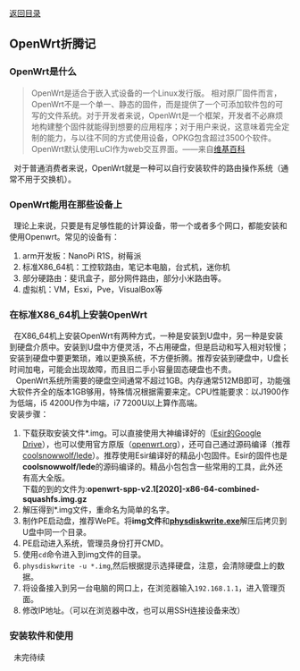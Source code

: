 [返回目录](../../catalogue.md)  
## OpenWrt折腾记
### OpenWrt是什么
>OpenWrt是适合于嵌入式设备的一个Linux发行版。 相对原厂固件而言，OpenWrt不是一个单一、静态的固件，而是提供了一个可添加软件包的可写的文件系统。对于开发者来说，OpenWrt是一个框架，开发者不必麻烦地构建整个固件就能得到想要的应用程序；对于用户来说，这意味着完全定制的能力，与以往不同的方式使用设备，OPKG包含超过3500个软件。 OpenWrt默认使用LuCI作为web交互界面。——来自[维基百科](https://zh.wikipedia.org/zh-cn/OpenWrt)

&nbsp;&nbsp;对于普通消费者来说，OpenWrt就是一种可以自行安装软件的路由操作系统（通常不用于交换机）。
### OpenWrt能用在那些设备上
&nbsp;&nbsp;理论上来说，只要是有足够性能的计算设备，带一个或者多个网口，都能安装和使用Openwrt。常见的设备有：  
1. arm开发板：NanoPi R1S，树莓派  
2. 标准X86_64机：工控软路由，笔记本电脑，台式机，迷你机  
3. 部分硬路由：斐讯盒子，部分网件路由，部分小米路由等。  
4. 虚拟机：VM，Esxi，Pve，VisualBox等  

### 在标准X86_64机上安装OpenWrt
&nbsp;&nbsp;在X86_64机上安装OpenWrt有两种方式，一种是安装到U盘中，另一种是安装到硬盘介质中。安装到U盘中方便灵活，不占用硬盘，但是启动和写入相对较慢；安装到硬盘中要更繁琐，难以更换系统，不方便折腾。推荐安装到硬盘中，U盘长时间加电，可能会出现故障，而且旧二手小容量固态硬盘也不贵。  
&nbsp;&nbsp; OpenWrt系统所需要的硬盘空间通常不超过1GB。内存通常512MB即可，功能强大软件齐全的版本1GB够用，特殊情况根据需要来定。CPU性能要求：以J1900作为低端，i5 4200U作为中端，i7 7200U以上算作高端。  
安装步骤：
1. 下载获取安装文件*.img。可以直接使用大神编译好的（[Esir的Google Drive](https://drive.google.com/drive/folders/1eyIxVfyzO4nyzaT1sSr6xWf50_5YJN7g)），也可以使用官方原版（[openwrt.org](https://openwrt.org/)），还可自己通过源码编译（推荐[coolsnowwolf/lede](https://github.com/coolsnowwolf/lede)）。推荐使用Esir编译好的精品小包固件。Esir的固件也是**coolsnowwolf/lede**的源码编译的。精品小包包含一些常用的工具，此外还有高大全版。  
下载的到的文件为:**openwrt-spp-v2.1[2020]-x86-64-combined-squashfs.img.gz**
2. 解压得到*.img文件，重命名为简单的名字。
3. 制作PE启动盘，推荐WePE。将**img文件**和[**physdiskwrite.exe**](https://m0n0.ch/wall/downloads/physdiskwrite-0.5.3.zip)解压后拷贝到U盘中同一个目录。
4. PE启动进入系统，管理员身份打开CMD。
5. 使用`cd`命令进入到img文件的目录。
6. `physdiskwrite -u *.img`,然后根据提示选择硬盘，注意，会清除硬盘上的数据。
7. 将设备接入到另一台电脑的网口上，在浏览器输入`192.168.1.1`，进入管理页面。
8. 修改IP地址。（可以在浏览器中改，也可以用SSH连接设备来改）

### 安装软件和使用
&nbsp;&nbsp;未完待续
